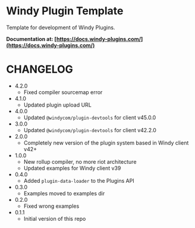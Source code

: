# Windy Plugin Template

Template for development of Windy Plugins.

**Documentation at: [https://docs.windy-plugins.com/](https://docs.windy-plugins.com/)**

# CHANGELOG

-   4.2.0
    -   Fixed compiler sourcemap error
-   4.1.0
    -   Updated plugin upload URL
-   4.0.0
    -   Updated `@windycom/plugin-devtools` for client v45.0.0
-   3.0.0
    -   Updated `@windycom/plugin-devtools` for client v42.2.0
-   2.0.0
    -   Completely new version of the plugin system based in Windy client v42+
-   1.0.0
    -   New rollup compiler, no more riot architecture
    -   Updated examples for Windy client v39
-   0.4.0
    -   Added `plugin-data-loader` to the Plugins API
-   0.3.0
    -   Examples moved to examples dir
-   0.2.0
    -   Fixed wrong examples
-   0.1.1
    -   Initial version of this repo
